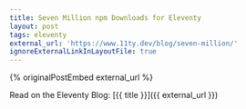 ```yaml
---
title: Seven Million npm Downloads for Eleventy
layout: post
tags: eleventy
external_url: 'https://www.11ty.dev/blog/seven-million/'
ignoreExternalLinkInLayoutFile: true
---
```

{% originalPostEmbed external_url %}

Read on the Eleventy Blog: [{{ title }}]({{ external_url }})

